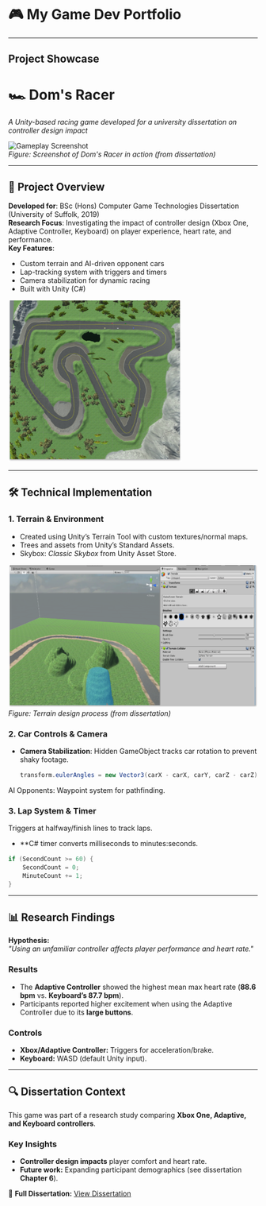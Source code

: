 # 🎮 My Game Dev Portfolio 

---

## **Project Showcase**

# 🏎️ Dom's Racer  
*A Unity-based racing game developed for a university dissertation on controller design impact*  

![Gameplay Screenshot](https://github.com/DominicTalbot/game-dev-portfolio/blob/e231680b6f9c851be1526f812c12feaa8fe1fb62/Images/DomsRacer.png)  
*Figure: Screenshot of Dom's Racer in action (from dissertation)*  

---

## 📖 **Project Overview**  
**Developed for**: BSc (Hons) Computer Game Technologies Dissertation (University of Suffolk, 2019)  
**Research Focus**: Investigating the impact of controller design (Xbox One, Adaptive Controller, Keyboard) on player experience, heart rate, and performance.  
**Key Features**:  
- Custom terrain and AI-driven opponent cars  
- Lap-tracking system with triggers and timers  
- Camera stabilization for dynamic racing  
- Built with Unity (C#)

![Terrain Tools](https://github.com/DominicTalbot/game-dev-portfolio/blob/b4fdb7c344cce08b5ec6e05daae66fe5e4d4f073/Images/DomsRacer3.png)


---

## 🛠️ **Technical Implementation**  
### **1. Terrain & Environment**  
- Created using Unity’s Terrain Tool with custom textures/normal maps.  
- Trees and assets from Unity’s Standard Assets.  
- Skybox: *Classic Skybox* from Unity Asset Store.  

![Terrain Tools](https://github.com/DominicTalbot/game-dev-portfolio/blob/79491e1777e638c863dd87cb55522f17848944df/Images/DomsRacer4.png)  
*Figure: Terrain design process (from dissertation)*  

### **2. Car Controls & Camera**  
- **Camera Stabilization**: Hidden GameObject tracks car rotation to prevent shaky footage.  
  ```csharp
  transform.eulerAngles = new Vector3(carX - carX, carY, carZ - carZ);
AI Opponents: Waypoint system for pathfinding.

### 3. **Lap System & Timer** 
Triggers at halfway/finish lines to track laps.

- **C# timer converts milliseconds to minutes:seconds.

```csharp
if (SecondCount >= 60) {
    SecondCount = 0;
    MinuteCount += 1;
}
```

---

## 📊 **Research Findings**
**Hypothesis:**  
*"Using an unfamiliar controller affects player performance and heart rate."*

### **Results**
- The **Adaptive Controller** showed the highest mean max heart rate (**88.6 bpm** vs. **Keyboard’s 87.7 bpm**).
- Participants reported higher excitement when using the Adaptive Controller due to its **large buttons**.

### **Controls**
- **Xbox/Adaptive Controller:** Triggers for acceleration/brake.
- **Keyboard:** WASD (default Unity input).

---

## 🔍 **Dissertation Context**
This game was part of a research study comparing **Xbox One, Adaptive, and Keyboard controllers**.

### **Key Insights**
- **Controller design impacts** player comfort and heart rate.
- **Future work:** Expanding participant demographics (see dissertation **Chapter 6**).

📄 **Full Dissertation:** [View Dissertation](https://github.com/DominicTalbot/game-dev-portfolio/blob/45d62db4e5110260660ecb519a0fd4f13f8dc7c3/Documents/FinalDissertation.docx4.pdf)

